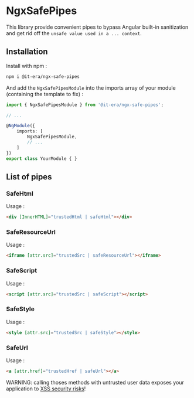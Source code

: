 # NgxSafePipes

This library provide convenient pipes to bypass Angular built-in sanitization and get rid off the `unsafe value used in a ... context`.

## Installation

Install with npm :
```sh
npm i @it-era/ngx-safe-pipes
```

And add the `NgxSafePipesModule` into the imports array of your module (containing the template to fix) :
```ts
import { NgxSafePipesModule } from '@it-era/ngx-safe-pipes';

// ...

@NgModule({
    imports: [
        NgxSafePipesModule,
        // ...
    ]
})
export class YourModule { }
```

## List of pipes

### SafeHtml

Usage :
```HTML
<div [InnerHTML]="trustedHtml | safeHtml"></div>
```

### SafeResourceUrl

Usage :
```HTML
<iframe [attr.src]="trustedSrc | safeResourceUrl"></iframe>
```

### SafeScript

Usage :
```HTML
<script [attr.src]="trustedSrc | safeScript"></script>
```

### SafeStyle

Usage :
```HTML
<style [attr.src]="trustedSrc | safeStyle"></style>
```

### SafeUrl

Usage :
```HTML
<a [attr.href]="trustedHref | safeUrl"></a>
```

WARNING: calling thoses methods with untrusted user data exposes your application to [XSS security risks](https://angular.io/guide/security#xss)!